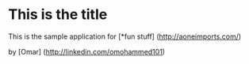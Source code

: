 # This is the title

This is the sample application for 
[*fun stuff] (http://aoneimports.com/)

by [Omar] (http://linkedin.com/omohammed101)